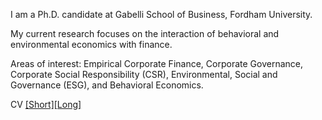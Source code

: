 I am a Ph.D. candidate at Gabelli School of Business, Fordham University.

My current research focuses on the interaction of behavioral and environmental economics with finance.

Areas of interest: Empirical Corporate Finance, Corporate Governance, Corporate Social Responsibility (CSR), Environmental, Social and Governance (ESG), and Behavioral Economics.


CV [[Short]]("/pdf/CV_13thMay_2021.pdf")[[Long]]("/pdf/Jeet_CV_latest.pdf")
